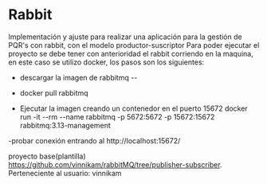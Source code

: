 # Rabbit
Implementación y ajuste para realizar una aplicación para la gestión de PQR's con rabbit, con el modelo productor-suscriptor
Para poder ejecutar el proyecto se debe tener con anterioridad el rabbit corriendo en la maquina, en este caso se utilizo docker, los pasos son los siguientes:

- descargar la imagen de rabbitmq
--
- docker pull rabbitmq

- Ejecutar la imagen creando un contenedor en el puerto 15672
  docker run -it --rm --name rabbitmq -p 5672:5672 -p 15672:15672 rabbitmq:3.13-management

-probar conexión entrando al http://localhost:15672/

proyecto base(plantilla) https://github.com/vinnikam/rabbitMQ/tree/publisher-subscriber. Perteneciente al usuario: vinnikam
